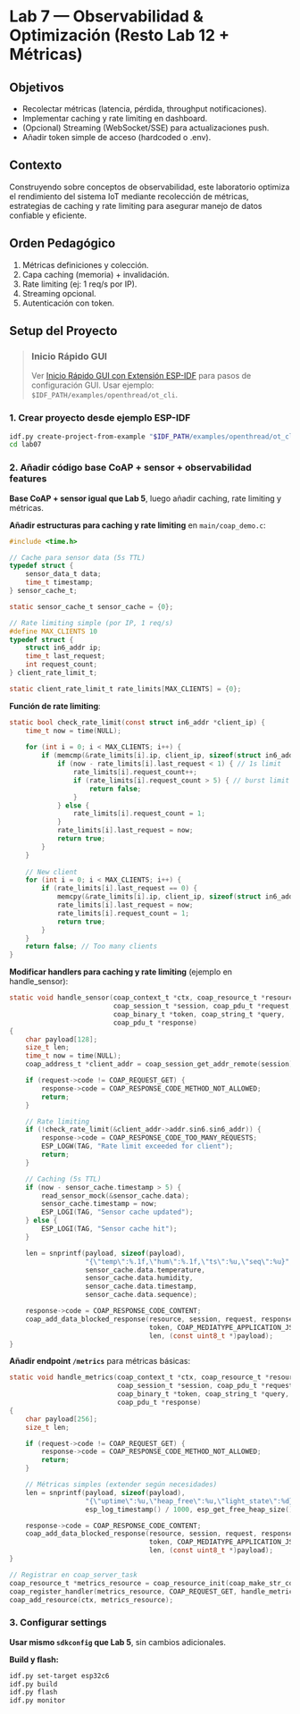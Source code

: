 # Lab 7 — Observabilidad & Optimización (Resto Lab 12 + Métricas)

## Objetivos
- Recolectar métricas (latencia, pérdida, throughput notificaciones).
- Implementar caching y rate limiting en dashboard.
- (Opcional) Streaming (WebSocket/SSE) para actualizaciones push.
- Añadir token simple de acceso (hardcoded o .env).

## Contexto
Construyendo sobre conceptos de observabilidad, este laboratorio optimiza el rendimiento del sistema IoT mediante recolección de métricas, estrategias de caching y rate limiting para asegurar manejo de datos confiable y eficiente.

## Orden Pedagógico
1. Métricas definiciones y colección.
2. Capa caching (memoria) + invalidación.
3. Rate limiting (ej: 1 req/s por IP).
4. Streaming opcional.
5. Autenticación con token.

## Setup del Proyecto

> ### Inicio Rápido GUI
> Ver [Inicio Rápido GUI con Extensión ESP-IDF](../doc/setup.md#inicio-rapido-gui-con-extension-esp-idf) para pasos de configuración GUI.
> Usar ejemplo: `$IDF_PATH/examples/openthread/ot_cli`.

### 1. Crear proyecto desde ejemplo ESP-IDF
```bash
idf.py create-project-from-example "$IDF_PATH/examples/openthread/ot_cli" lab07
cd lab07
```

### 2. Añadir código base CoAP + sensor + observabilidad features

**Base CoAP + sensor igual que Lab 5**, luego añadir caching, rate limiting y métricas.

**Añadir estructuras para caching y rate limiting** en `main/coap_demo.c`:
```c
#include <time.h>

// Cache para sensor data (5s TTL)
typedef struct {
    sensor_data_t data;
    time_t timestamp;
} sensor_cache_t;

static sensor_cache_t sensor_cache = {0};

// Rate limiting simple (por IP, 1 req/s)
#define MAX_CLIENTS 10
typedef struct {
    struct in6_addr ip;
    time_t last_request;
    int request_count;
} client_rate_limit_t;

static client_rate_limit_t rate_limits[MAX_CLIENTS] = {0};
```

**Función de rate limiting**:
```c
static bool check_rate_limit(const struct in6_addr *client_ip) {
    time_t now = time(NULL);
    
    for (int i = 0; i < MAX_CLIENTS; i++) {
        if (memcmp(&rate_limits[i].ip, client_ip, sizeof(struct in6_addr)) == 0) {
            if (now - rate_limits[i].last_request < 1) { // 1s limit
                rate_limits[i].request_count++;
                if (rate_limits[i].request_count > 5) { // burst limit
                    return false;
                }
            } else {
                rate_limits[i].request_count = 1;
            }
            rate_limits[i].last_request = now;
            return true;
        }
    }
    
    // New client
    for (int i = 0; i < MAX_CLIENTS; i++) {
        if (rate_limits[i].last_request == 0) {
            memcpy(&rate_limits[i].ip, client_ip, sizeof(struct in6_addr));
            rate_limits[i].last_request = now;
            rate_limits[i].request_count = 1;
            return true;
        }
    }
    return false; // Too many clients
}
```

**Modificar handlers para caching y rate limiting** (ejemplo en handle_sensor):
```c
static void handle_sensor(coap_context_t *ctx, coap_resource_t *resource,
                          coap_session_t *session, coap_pdu_t *request,
                          coap_binary_t *token, coap_string_t *query,
                          coap_pdu_t *response)
{
    char payload[128];
    size_t len;
    time_t now = time(NULL);
    coap_address_t *client_addr = coap_session_get_addr_remote(session);

    if (request->code != COAP_REQUEST_GET) {
        response->code = COAP_RESPONSE_CODE_METHOD_NOT_ALLOWED;
        return;
    }

    // Rate limiting
    if (!check_rate_limit(&client_addr->addr.sin6.sin6_addr)) {
        response->code = COAP_RESPONSE_CODE_TOO_MANY_REQUESTS;
        ESP_LOGW(TAG, "Rate limit exceeded for client");
        return;
    }

    // Caching (5s TTL)
    if (now - sensor_cache.timestamp > 5) {
        read_sensor_mock(&sensor_cache.data);
        sensor_cache.timestamp = now;
        ESP_LOGI(TAG, "Sensor cache updated");
    } else {
        ESP_LOGI(TAG, "Sensor cache hit");
    }

    len = snprintf(payload, sizeof(payload),
                   "{\"temp\":%.1f,\"hum\":%.1f,\"ts\":%u,\"seq\":%u}",
                   sensor_cache.data.temperature,
                   sensor_cache.data.humidity,
                   sensor_cache.data.timestamp,
                   sensor_cache.data.sequence);

    response->code = COAP_RESPONSE_CODE_CONTENT;
    coap_add_data_blocked_response(resource, session, request, response,
                                   token, COAP_MEDIATYPE_APPLICATION_JSON, 0,
                                   len, (const uint8_t *)payload);
}
```

**Añadir endpoint `/metrics`** para métricas básicas:
```c
static void handle_metrics(coap_context_t *ctx, coap_resource_t *resource,
                           coap_session_t *session, coap_pdu_t *request,
                           coap_binary_t *token, coap_string_t *query,
                           coap_pdu_t *response)
{
    char payload[256];
    size_t len;

    if (request->code != COAP_REQUEST_GET) {
        response->code = COAP_RESPONSE_CODE_METHOD_NOT_ALLOWED;
        return;
    }

    // Métricas simples (extender según necesidades)
    len = snprintf(payload, sizeof(payload),
                   "{\"uptime\":%u,\"heap_free\":%u,\"light_state\":%d}",
                   esp_log_timestamp() / 1000, esp_get_free_heap_size(), light_on);

    response->code = COAP_RESPONSE_CODE_CONTENT;
    coap_add_data_blocked_response(resource, session, request, response,
                                   token, COAP_MEDIATYPE_APPLICATION_JSON, 0,
                                   len, (const uint8_t *)payload);
}

// Registrar en coap_server_task
coap_resource_t *metrics_resource = coap_resource_init(coap_make_str_const("metrics"), 0);
coap_register_handler(metrics_resource, COAP_REQUEST_GET, handle_metrics);
coap_add_resource(ctx, metrics_resource);
```

### 3. Configurar settings

**Usar mismo `sdkconfig` que Lab 5**, sin cambios adicionales.

**Build y flash:**
```bash
idf.py set-target esp32c6
idf.py build
idf.py flash
idf.py monitor
```
